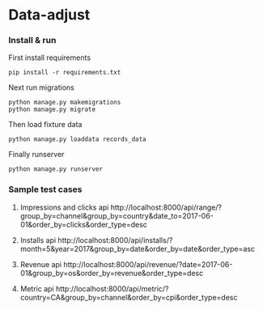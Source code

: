 # Data-adjust


### Install & run

First install requirements

    pip install -r requirements.txt

Next run migrations

    python manage.py makemigrations
    python manage.py migrate

Then load fixture data

    python manage.py loaddata records_data

Finally runserver

    python manage.py runserver



### Sample test cases

1. Impressions and clicks api
    http://localhost:8000/api/range/?group_by=channel&group_by=country&date_to=2017-06-01&order_by=clicks&order_type=desc

2. Installs api
    http://localhost:8000/api/installs/?month=5&year=2017&group_by=date&order_by=date&order_type=asc

3. Revenue api
    http://localhost:8000/api/revenue/?date=2017-06-01&group_by=os&order_by=revenue&order_type=desc

4. Metric api
    http://localhost:8000/api/metric/?country=CA&group_by=channel&order_by=cpi&order_type=desc